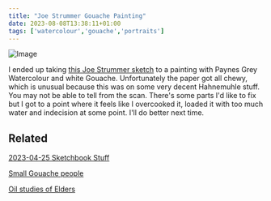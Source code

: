 ```yaml
---
title: "Joe Strummer Gouache Painting"
date: 2023-08-08T13:38:11+01:00
tags: ['watercolour','gouache','portraits']
---
```

![Image](/2023-08-08-joe-strummer-gouache-painting/joe-strummer-gouache-painting-scan-2023-08-08.png)

I ended up taking [this Joe Strummer sketch](/posts/2023-04-25-sketchbook-stuff/) to a painting with Paynes Grey Watercolour and white Gouache. Unfortunately the paper got all chewy, which is unusual because this was on some very decent Hahnemuhle stuff. You may not be able to tell from the scan. There's some parts I'd like to fix but I got to a point where it feels like I overcooked it, loaded it with too much water and indecision at some point. I'll do better next time.

## Related

[2023-04-25 Sketchbook Stuff](/posts/2023-04-25-sketchbook-stuff/)

[Small Gouache people](/posts/2023-02-18-small-gouache-people/)

[Oil studies of Elders](/posts/2023-04-11-oil-studies-of-elders/)
